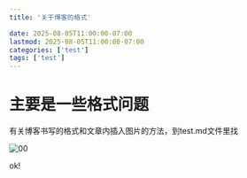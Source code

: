 ```yaml
---
title: '关于博客的格式'

date: 2025-08-05T11:00:00-07:00
lastmod: 2025-08-05T11:00:00-07:00
categories: ['test']
tags: ['test']
---
```


# 主要是一些格式问题
有关博客书写的格式和文章内插入图片的方法，到test.md文件里找

![00](https://kidle9527.github.io/images/66.png)

ok!